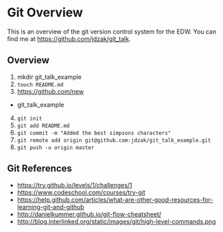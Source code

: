 # Git Overview

This is an overview of the git version control system for the EDW. You can find
me at https://github.com/jdzak/git_talk.


## Overview

1. mkdir git_talk_example
2. `touch README.md`
3. https://github.com/new
  * git_talk_example
4. `git init`
5. `git add README.md`
6. `git commit -m "Added the best simpsons characters"`
7. `git remote add origin git@github.com:jdzak/git_talk_example.git`
8. `git push -u origin master`

## Git References

* https://try.github.io/levels/1/challenges/1
* https://www.codeschool.com/courses/try-git
* https://help.github.com/articles/what-are-other-good-resources-for-learning-git-and-github
* http://danielkummer.github.io/git-flow-cheatsheet/
* http://blog.interlinked.org/static/images/git/high-level-commands.png
